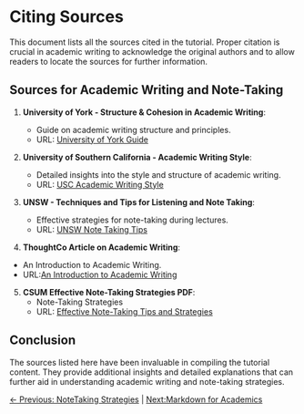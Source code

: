 # Citing Sources

This document lists all the sources cited in the tutorial. Proper citation is crucial in academic writing to acknowledge the original authors and to allow readers to locate the sources for further information.

## Sources for Academic Writing and Note-Taking

1. **University of York - Structure & Cohesion in Academic Writing**: 
   - Guide on academic writing structure and principles.
   - URL: [University of York Guide](https://subjectguides.york.ac.uk/academic-writing/structure)

2. **University of Southern California - Academic Writing Style**:
   - Detailed insights into the style and structure of academic writing.
   - URL: [USC Academic Writing Style](https://libguides.usc.edu/writingguide/academicwriting)

3. **UNSW - Techniques and Tips for Listening and Note Taking**:
   - Effective strategies for note-taking during lectures.
   - URL: [UNSW Note Taking Tips](https://www.student.unsw.edu.au/notetaking-tips)
     
4. **ThoughtCo Article on Academic Writing**:
  - An Introduction to Academic Writing.
  - URL:[An Introduction to Academic Writing](https://www.thoughtco.com/what-is-academic-writing-1689052)

5. **CSUM Effective Note-Taking Strategies PDF**:
   - Note-Taking Strategies
   - URL: [Effective Note-Taking Tips and Strategies](https://www.csum.edu/university-advising/media/effective-note-taking-strategies.pdf)

## Conclusion
The sources listed here have been invaluable in compiling the tutorial content. They provide additional insights and detailed explanations that can further aid in understanding academic writing and note-taking strategies.


[← Previous: NoteTaking Strategies](NoteTakingStrategies.md) | [Next:Markdown for Academics](MarkdownAcademic.md)

